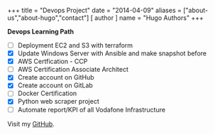 +++
title = "Devops Project"
date = "2014-04-09"
aliases = ["about-us","about-hugo","contact"]
[ author ]
  name = "Hugo Authors"
+++

**Devops Learning Path**


- [ ] Deployment EC2 and S3 with terraform 
- [x] Update Windows Server with Ansible and make snapshot before
- [x] AWS Certfication - CCP
- [ ] AWS Certification Associate Architect
- [x] Create account on GitHub
- [x] Create account on GitLab
- [ ] Docker Certification
- [x] Python web scraper project
- [ ] Automate report/KPI of all Vodafone Infrastructure
 
Visit my [GitHub](https://github.com/archi-jusi).
